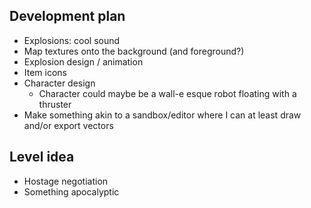 ## Development plan

- Explosions: cool sound
- Map textures onto the background (and foreground?)
- Explosion design / animation
- Item icons
- Character design
    - Character could maybe be a wall-e esque robot floating with a thruster
- Make something akin to a sandbox/editor where I can at least draw and/or export vectors

## Level idea

- Hostage negotiation
- Something apocalyptic
